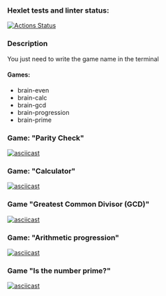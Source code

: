 ### Hexlet tests and linter status:
[![Actions Status](https://github.com/Vyacheslav-Matyushin/frontend-project-44/actions/workflows/hexlet-check.yml/badge.svg)](https://github.com/Vyacheslav-Matyushin/frontend-project-44/actions)

### Description
You just need to write the game name in the terminal

#### Games:

+ brain-even
+ brain-calc
+ brain-gcd
+ brain-progression
+ brain-prime

### Game: "Parity Check"
[![asciicast](https://asciinema.org/a/4piTWwhN4RXjoasZep17CQ0QD.svg)](https://asciinema.org/a/4piTWwhN4RXjoasZep17CQ0QD)
### Game: "Calculator"
[![asciicast](https://asciinema.org/a/A4lOhMerqWEu5wN3rdENoLi5G.svg)](https://asciinema.org/a/A4lOhMerqWEu5wN3rdENoLi5G)
### Game "Greatest Common Divisor (GCD)"
[![asciicast](https://asciinema.org/a/pABg28dgCKm4v5CzF9YGmqgXK.svg)](https://asciinema.org/a/pABg28dgCKm4v5CzF9YGmqgXK)
### Game: "Arithmetic progression"
[![asciicast](https://asciinema.org/a/j01yyJJw9GfMm8DEhaAojE72j.svg)](https://asciinema.org/a/j01yyJJw9GfMm8DEhaAojE72j)
### Game "Is the number prime?"
[![asciicast](https://asciinema.org/a/bqJSzNmdjyF7wFT2UlkMPpnn0.svg)](https://asciinema.org/a/bqJSzNmdjyF7wFT2UlkMPpnn0)